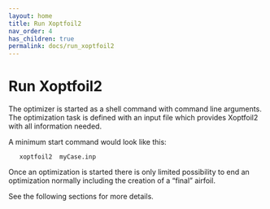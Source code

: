 ```yaml
---
layout: home
title: Run Xoptfoil2
nav_order: 4
has_children: true
permalink: docs/run_xoptfoil2
---
```


# Run Xoptfoil2

The optimizer is started as a shell command with command line arguments. The optimization task is defined with an input file which provides Xoptfoil2 with all information needed. 

A minimum start command would look like this: 

```
   xoptfoil2  myCase.inp  
```
Once an optimization is started there is only limited possibility to end an optimization normally including the creation of a “final” airfoil. 

See the following sections for more details.